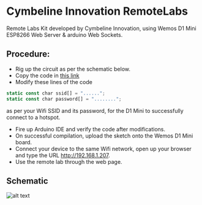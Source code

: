 # Cymbeline Innovation RemoteLabs
Remote Labs Kit developed by Cymbeline Innovation, using Wemos D1 Mini ESP8266 Web Server &amp; arduino Web Sockets.

## Procedure:
* Rig up the circuit as per the schematic below.
* Copy the code in [this link](https://github.com/KhyatiMehta3/CymbelineInnovation_RemoteLabs/blob/master/LabVIEW_RemoteLabs_Cymbeline.ino)
* Modify these lines of the code 
```javascript
static const char ssid[] = "......";
static const char password[] = "........";
```
as per your Wifi SSID and its password, for the D1 Mini to successfully connect to a hotspot.
* Fire up Arduino IDE and verify the code after modifications.
* On successful compilation, upload the sketch onto the Wemos D1 Mini board.
* Connect your device to the same Wifi network, open up your browser and type the URL http://192.168.1.207.
* Use the remote lab through the web page.

## Schematic
![alt text](https://github.com/KhyatiMehta3/CymbelineInnovation_RemoteLabs/blob/master/RemoteLab_Fritzing.png "Schematic")


